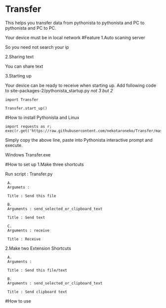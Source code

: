 # Transfer

This helps you transfer data from pythonista to pythonista and PC to pythonista and PC to PC.

Your device must be in local network
#Feature
1.Auto scaning server

So you need not search your ip

2.Sharing text

You can share text

3.Starting up

Your device can be ready to receive when starting up.
Add following code to site-packages-2/pythonista_startup.py *not 3 but 2*

~~~~
import Transfer

Transfer.start_up()
~~~~

#How to install
Pythonista and Linux
```
import requests as r; exec(r.get('https://raw.githubusercontent.com/nekotaroneko/Transfer/master/Installer.py').text)
```
Simply copy the above line, paste into Pythonista interactive prompt and
execute.

Windows
Transfer.exe

#How to set up
1.Make three shortcuts

Run script : Transfer.py

     A.
     Argumets :

     Title : Send this file

     B.
     Arguments : send_selected_or_clipboard_text

     Title : Send text

     C.
     Arguments : receive
     
     Title : Receive

2.Make two Extension Shortcuts
     
     A.
     Arguments : 

     Title : Send this file/text

     B.
     Arguments : send_selected_or_clipboard_text
     
     Title : Send clipboard text

#How to use 
